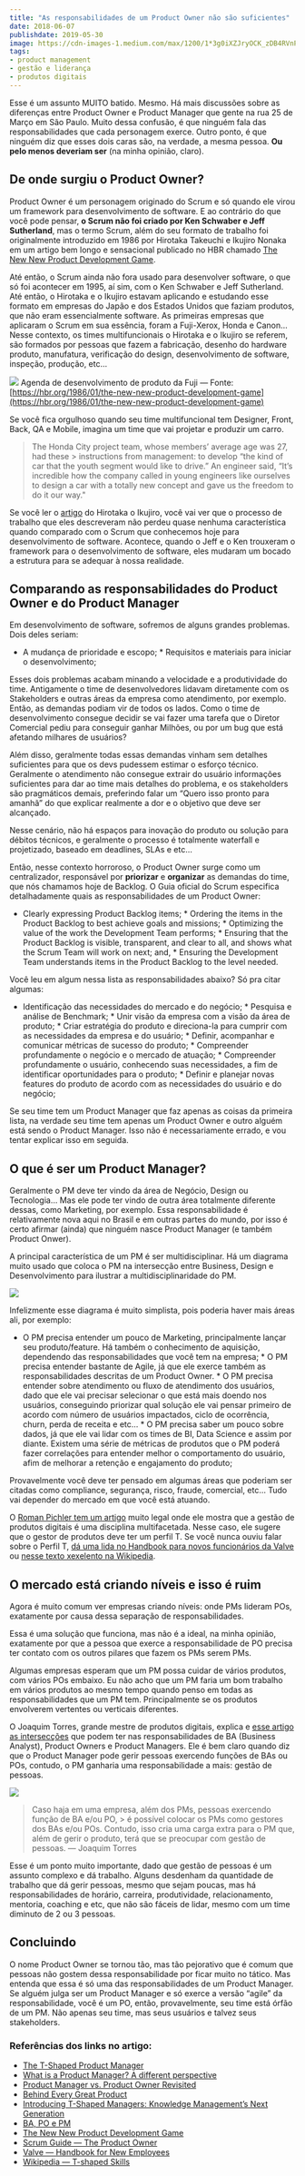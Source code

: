 ```yaml
---
title: "As responsabilidades de um Product Owner não são suficientes"
date: 2018-06-07
publishdate: 2019-05-30
image: https://cdn-images-1.medium.com/max/1200/1*3g0iXZJryOCK_zDB4RVnPg.jpeg
tags:
- product management
- gestão e liderança
- produtos digitais
---
```


Esse é um assunto MUITO batido. Mesmo. Há mais discussões sobre as diferenças entre Product Owner e Product Manager que gente na rua 25 de Março em São Paulo. Muito dessa confusão, é que ninguém fala das responsabilidades que cada personagem exerce. Outro ponto, é que ninguém diz que esses dois caras são, na verdade, a mesma pessoa. **Ou pelo menos deveriam ser** (na minha opinião, claro).

## De onde surgiu o Product Owner?

Product Owner é um personagem originado do Scrum e só quando ele virou um framework para desenvolvimento de software. E ao contrário do que você pode pensar, **o Scrum não foi criado por Ken Schwaber e Jeff Sutherland**, mas o termo Scrum, além do seu formato de trabalho foi originalmente introduzido em 1986 por Hirotaka Takeuchi e Ikujiro Nonaka em um artigo bem longo e sensacional publicado no HBR chamado [The New New Product Development Game](https://hbr.org/1986/01/the-new-new-product-development-game).

Até então, o Scrum ainda não fora usado para desenvolver software, o que só foi acontecer em 1995, aí sim, com o Ken Schwaber e Jeff Sutherland. Até então, o Hirotaka e o Ikujiro estavam aplicando e estudando esse formato em empresas do Japão e dos Estados Unidos que faziam produtos, que não eram essencialmente software. As primeiras empresas que aplicaram o Scrum em sua essência, foram a Fuji-Xerox, Honda e Canon… Nesse contexto, os times multifuncionais o Hirotaka e o Ikujiro se referem, são formados por pessoas que fazem a fabricação, desenho do hardware produto, manufatura, verificação do design, desenvolvimento de software, inspeção, produção, etc…

![](https://cdn-images-1.medium.com/max/800/0*6l0FbK--1hrGwfaM.gif) <span class="figcaption_hack">Agenda de desenvolvimento de produto da Fuji — Fonte:[https://hbr.org/1986/01/the-new-new-product-development-game](https://hbr.org/1986/01/the-new-new-product-development-game)</span>

Se você fica orgulhoso quando seu time multifuncional tem Designer, Front, Back, QA e Mobile, imagina um time que vai projetar e produzir um carro.

> The Honda City project team, whose members’ average age was 27, had these > instructions from management: to develop “the kind of car that the youth segment would like to drive.” An engineer said, “It’s incredible how the company called in young engineers like ourselves to design a car with a totally new concept and gave us the freedom to do it our way."

Se você ler o [artigo](https://hbr.org/1986/01/the-new-new-product-development-game) do Hirotaka o Ikujiro, você vai ver que o processo de trabalho que eles descreveram não perdeu quase nenhuma característica quando comparado com o Scrum que conhecemos hoje para desenvolvimento de software. Acontece, quando o Jeff e o Ken trouxeram o framework para o desenvolvimento de software, eles mudaram um bocado a estrutura para se adequar à nossa realidade.

## Comparando as responsabilidades do Product Owner e do Product Manager

Em desenvolvimento de software, sofremos de alguns grandes problemas. Dois deles seriam:

* A mudança de prioridade e escopo; * Requisitos e materiais para iniciar o desenvolvimento;

Esses dois problemas acabam minando a velocidade e a produtividade do time. Antigamente o time de desenvolvedores lidavam diretamente com os Stakeholders e outras áreas da empresa como atendimento, por exemplo. Então, as demandas podiam vir de todos os lados. Como o time de desenvolvimento consegue decidir se vai fazer uma tarefa que o Diretor Comercial pediu para conseguir ganhar Milhões, ou por um bug que está afetando milhares de usuários?

Além disso, geralmente todas essas demandas vinham sem detalhes suficientes para que os devs pudessem estimar o esforço técnico. Geralmente o atendimento não consegue extrair do usuário informações suficientes para dar ao time mais detalhes do problema, e os stakeholders são pragmáticos demais, preferindo falar um “Quero isso pronto para amanhã” do que explicar realmente a dor e o objetivo que deve ser alcançado.

Nesse cenário, não há espaços para inovação do produto ou solução para débitos técnicos, e geralmente o processo é totalmente waterfall e projetizado, baseado em deadlines, SLAs e etc…

Então, nesse contexto horroroso, o Product Owner surge como um centralizador, responsável por **priorizar** e **organizar** as demandas do time, que nós chamamos hoje de Backlog. O Guia oficial do Scrum especifica detalhadamente quais as responsabilidades de um Product Owner:

* Clearly expressing Product Backlog items; * Ordering the items in the Product Backlog to best achieve goals and missions; * Optimizing the value of the work the Development Team performs; * Ensuring that the Product Backlog is visible, transparent, and clear to all, and shows what the Scrum Team will work on next; and, * Ensuring the Development Team understands items in the Product Backlog to the level needed.

Você leu em algum nessa lista as responsabilidades abaixo? Só pra citar algumas:

* Identificação das necessidades do mercado e do negócio; * Pesquisa e análise de Benchmark; * Unir visão da empresa com a visão da área de produto; * Criar estratégia do produto e direciona-la para cumprir com as necessidades da empresa e do usuário; * Definir, acompanhar e comunicar métricas de sucesso do produto; * Compreender profundamente o negócio e o mercado de atuação; * Compreender profundamente o usuário, conhecendo suas necessidades, a fim de identificar oportunidades para o produto; * Definir e planejar novas features do produto de acordo com as necessidades do usuário e do negócio;

Se seu time tem um Product Manager que faz apenas as coisas da primeira lista, na verdade seu time tem apenas um Product Owner e outro alguém está sendo o Product Manager. Isso não é necessariamente errado, e vou tentar explicar isso em seguida.

## O que é ser um Product Manager?

Geralmente o PM deve ter vindo da área de Negócio, Design ou Tecnologia… Mas ele pode ter vindo de outra área totalmente diferente dessas, como Marketing, por exemplo. Essa responsabilidade é relativamente nova aqui no Brasil e em outras partes do mundo, por isso é certo afirmar (ainda) que ninguém nasce Product Manager (e também Product Onwer).

A principal característica de um PM é ser multidisciplinar. Há um diagrama muito usado que coloca o PM na intersecção entre Business, Design e Desenvolvimento para ilustrar a multidisciplinaridade do PM.

![](https://cdn-images-1.medium.com/max/800/0*2iBTM-SmScmTYbVW.png)

Infelizmente esse diagrama é muito simplista, pois poderia haver mais áreas ali, por exemplo:

* O PM precisa entender um pouco de Marketing, principalmente lançar seu produto/feature. Há também o conhecimento de aquisição, dependendo das responsabilidades que você tem na empresa; * O PM precisa entender bastante de Agile, já que ele exerce também as responsabilidades descritas de um Product Owner. * O PM precisa entender sobre atendimento ou fluxo de atendimento dos usuários, dado que ele vai precisar selecionar o que está mais doendo nos usuários, conseguindo priorizar qual solução ele vai pensar primeiro de acordo com número de usuários impactados, ciclo de ocorrência, churn, perda de receita e etc… * O PM precisa saber um pouco sobre dados, já que ele vai lidar com os times de BI, Data Science e assim por diante. Existem uma série de métricas de produtos que o PM poderá fazer correlações para entender melhor o comportamento do usuário, afim de melhorar a retenção e engajamento do produto;

Provavelmente você deve ter pensado em algumas áreas que poderiam ser citadas como compliance, segurança, risco, fraude, comercial, etc… Tudo vai depender do mercado em que você está atuando.

O [Roman Pichler tem um artigo](https://medium.com/pminsider/the-t-shaped-product-manager-c3e4587e5b84) muito legal onde ele mostra que a gestão de produtos digitais é uma disciplina multifacetada. Nesse caso, ele sugere que o gestor de produtos deve ter um perfil T. Se você nunca ouviu falar sobre o Perfil T, [dá uma lida no Handbook para novos funcionários da Valve](https://steamcdn-a.akamaihd.net/apps/valve/Valve_NewEmployeeHandbook.pdf) ou [nesse texto xexelento na Wikipedia](https://en.wikipedia.org/wiki/T-shaped_skills).

## O mercado está criando níveis e isso é ruim

Agora é muito comum ver empresas criando níveis: onde PMs lideram POs, exatamente por causa dessa separação de responsabilidades.

Essa é uma solução que funciona, mas não é a ideal, na minha opinião, exatamente por que a pessoa que exerce a responsabilidade de PO precisa ter contato com os outros pilares que fazem os PMs serem PMs.

Algumas empresas esperam que um PM possa cuidar de vários produtos, com vários POs embaixo. Eu não acho que um PM faria um bom trabalho em vários produtos ao mesmo tempo quando penso em todas as responsabilidades que um PM tem. Principalmente se os produtos envolverem vertentes ou verticais diferentes.

O Joaquim Torres, grande mestre de produtos digitais, explica e [esse artigo as intersecções](https://www.linkedin.com/pulse/ba-po-e-pm-joaquim-torres/) que podem ter nas responsabilidades de BA (Business Analyst), Product Owners e Product Managers. Ele é bem claro quando diz que o Product Manager pode gerir pessoas exercendo funções de BAs ou POs, contudo, o PM ganharia uma responsabilidade a mais: gestão de pessoas.

![](https://cdn-images-1.medium.com/max/800/0*FfJToJqL6GdgDutY.jpg)

> Caso haja em uma empresa, além dos PMs, pessoas exercendo função de BA e/ou PO, > é possível colocar os PMs como gestores dos BAs e/ou POs. Contudo, isso cria uma carga extra para o PM que, além de gerir o produto, terá que se preocupar com gestão de pessoas. — Joaquim Torres

Esse é um ponto muito importante, dado que gestão de pessoas é um assunto complexo e dá trabalho. Alguns desdenham da quantidade de trabalho que dá gerir pessoas, mesmo que sejam poucas, mas há responsabilidades de horário, carreira, produtividade, relacionamento, mentoria, coaching e etc, que não são fáceis de lidar, mesmo com um time diminuto de 2 ou 3 pessoas.

## Concluindo

O nome Product Owner se tornou tão, mas tão pejorativo que é comum que pessoas não gostem dessa responsabilidade por ficar muito no tático. Mas entenda que essa é só uma das responsabilidades de um Product Manager. Se alguém julga ser um Product Manager e só exerce a versão “agile” da responsabilidade, você é um PO, então, provavelmente, seu time está órfão de um PM. Não apenas seu time, mas seus usuários e talvez seus stakeholders.

### Referências dos links no artigo:

* [The T-Shaped Product Manager](https://medium.com/pminsider/the-t-shaped-product-manager-c3e4587e5b84)
* [What is a Product Manager? A different perspective](https://medium.theuxblog.com/what-is-a-product-manager-a-different-perspective-b2e82a2a3801)
* [Product Manager vs. Product Owner Revisited](https://svpg.com/product-manager-vs-product-owner-revisited/)
* [Behind Every Great Product](https://svpg.com/behind-every-great-product/)
* [Introducing T-Shaped Managers: Knowledge Management’s Next Generation](https://hbr.org/2001/03/introducing-t-shaped-managers-knowledge-managements-next-generation)
* [BA, PO e PM](https://www.linkedin.com/pulse/ba-po-e-pm-joaquim-torres/)
* [The New New Product Development Game](https://hbr.org/1986/01/the-new-new-product-development-game)
* [Scrum Guide — The Product Owner](http://www.scrumguides.org/scrum-guide.html#team-po)
* [Valve — Handbook for New Employees](https://steamcdn-a.akamaihd.net/apps/valve/Valve_NewEmployeeHandbook.pdf)
* [Wikipedia — T-shaped Skills](https://en.wikipedia.org/wiki/T-shaped_skills)